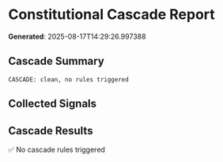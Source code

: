 # Constitutional Cascade Report

**Generated**: 2025-08-17T14:29:26.997388

## Cascade Summary

```
CASCADE: clean, no rules triggered
```

## Collected Signals

## Cascade Results

✅ No cascade rules triggered

